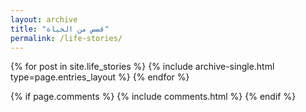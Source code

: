 ```yaml
---
layout: archive
title: "قصص من الحياة"
permalink: /life-stories/
---
```


<div class="entries-{{ page.entries_layout | default: 'list' }}">
  {% for post in site.life_stories %}
    {% include archive-single.html type=page.entries_layout %}
  {% endfor %}
</div>

{% if page.comments %}
  {% include comments.html %}
{% endif %}
